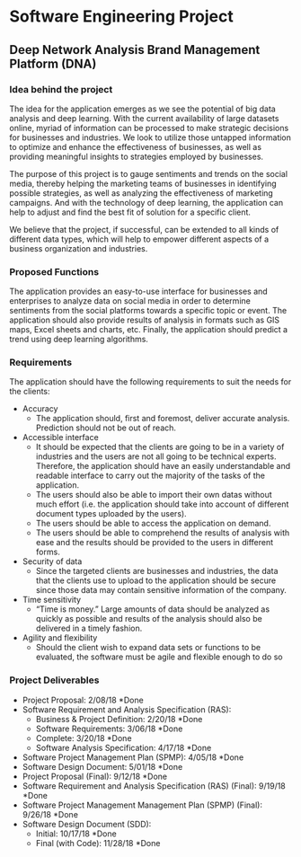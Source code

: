 # Software Engineering Project

## Deep Network Analysis Brand Management Platform (DNA)

### Idea behind the project
The idea for the application emerges as we see the potential of big data analysis and deep learning. With the current availability of large datasets online, myriad of information can be processed to make strategic decisions for businesses and industries. We look to utilize those untapped information to optimize and enhance the effectiveness of businesses, as well as providing meaningful insights to strategies employed by businesses.

The purpose of this project is to gauge sentiments and trends on the social media, thereby helping the marketing teams of businesses in identifying possible strategies, as well as analyzing the effectiveness of marketing campaigns. And with the technology of deep learning, the application can help to adjust and find the best fit of solution for a specific client.  

We believe that the project, if successful, can be extended to all kinds of different data types, which will help to empower different aspects of a business organization and industries.

### Proposed Functions
The application provides an easy-to-use interface for businesses and enterprises to analyze data on social media in order to determine sentiments from the social platforms towards a specific topic or event. The application should also provide results of analysis in formats such as GIS maps, Excel sheets and charts, etc. Finally, the application should predict a trend using deep learning algorithms.

### Requirements
The application should have the following requirements to suit the needs for the clients:
-	Accuracy
    -	The application should, first and foremost, deliver accurate analysis. Prediction should not be out of reach.
-	Accessible interface
    -	It should be expected that the clients are going to be in a variety of industries and the users are not all going to be technical experts. Therefore, the application should have an easily understandable and readable interface to carry out the majority of the tasks of the application. 
    -	The users should also be able to import their own datas without much effort (i.e. the application should take into account of different document types uploaded by the users).
    -	The users should be able to access the application on demand.
    -	The users should be able to comprehend the results of analysis with ease and the results should be provided to the users in different forms.
-	Security of data
    -	Since the targeted clients are businesses and industries, the data that the clients use to upload to the application should be secure since those data may contain sensitive information of the company.
-	Time sensitivity
    -	“Time is money.” Large amounts of data should be analyzed as quickly as possible and results of the analysis should also be delivered in a timely fashion.
-	Agility and flexibility
    -	Should the client wish to expand data sets or functions to be evaluated, the software must be agile and flexible enough to do so

### Project Deliverables
- Project Proposal: 2/08/18 *Done
- Software Requirement and Analysis Specification (RAS):
    - Business & Project Definition: 2/20/18 *Done
    - Software Requirements: 3/06/18 *Done
    - Complete: 3/20/18 *Done
    - Software Analysis Specification: 4/17/18 *Done
- Software Project Management Plan (SPMP): 4/05/18 *Done
- Software Design Document: 5/01/18 *Done
- Project Proposal (Final): 9/12/18 *Done
- Software Requirement and Analysis Specification (RAS) (Final): 9/19/18 *Done
- Software Project Management Management Plan (SPMP) (Final): 9/26/18 *Done
- Software Design Document (SDD):
    - Initial: 10/17/18 *Done
    - Final (with Code): 11/28/18 *Done

